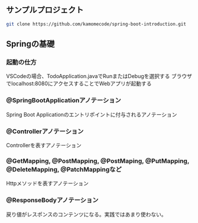 ## サンプルプロジェクト

```sh
git clone https://github.com/kamomecode/spring-boot-introduction.git
```

## Springの基礎

### 起動の仕方

VSCodeの場合、TodoApplication.javaでRunまたはDebugを選択する
ブラウザでlocalhost:8080にアクセスすることでWebアプリが起動する

### @SpringBootApplicationアノテーション

Spring Boot Applicationのエントリポイントに付与されるアノテーション

### @Controllerアノテーション 

Controllerを表すアノテーション 

### @GetMapping, @PostMapping, @PostMaping, @PutMapping, @DeleteMapping, @PatchMappingなど

Httpメソッドを表すアノテーション 

### @ResponseBodyアノテーション 

戻り値がレスポンスのコンテンツになる。実践ではあまり使わない。